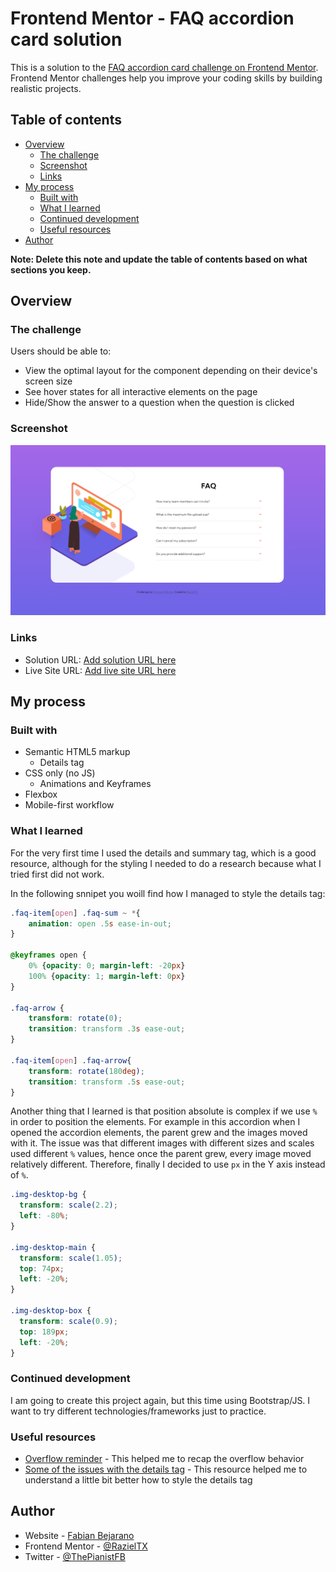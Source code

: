 # Frontend Mentor - FAQ accordion card solution

This is a solution to the [FAQ accordion card challenge on Frontend Mentor](https://www.frontendmentor.io/challenges/faq-accordion-card-XlyjD0Oam). Frontend Mentor challenges help you improve your coding skills by building realistic projects. 

## Table of contents

- [Overview](#overview)
  - [The challenge](#the-challenge)
  - [Screenshot](#screenshot)
  - [Links](#links)
- [My process](#my-process)
  - [Built with](#built-with)
  - [What I learned](#what-i-learned)
  - [Continued development](#continued-development)
  - [Useful resources](#useful-resources)
- [Author](#author)

**Note: Delete this note and update the table of contents based on what sections you keep.**

## Overview

### The challenge

Users should be able to:

- View the optimal layout for the component depending on their device's screen size
- See hover states for all interactive elements on the page
- Hide/Show the answer to a question when the question is clicked

### Screenshot

![Screenshot of the fina result](./screenshot.png)

### Links

- Solution URL: [Add solution URL here](https://github.com/RazielTX/faqaccordion)
- Live Site URL: [Add live site URL here](https://your-live-site-url.com)

## My process

### Built with

- Semantic HTML5 markup
  - Details tag
- CSS only (no JS)
  - Animations and Keyframes
- Flexbox
- Mobile-first workflow

### What I learned

For the very first time I used the details and summary tag, which is a good resource, although for the styling I needed to do a research because what I tried first did not work.

In the following snnipet you woill find how I managed to style the details tag:

```css
.faq-item[open] .faq-sum ~ *{
    animation: open .5s ease-in-out;
}

@keyframes open {
    0% {opacity: 0; margin-left: -20px}
    100% {opacity: 1; margin-left: 0px}
}

.faq-arrow {
    transform: rotate(0);
    transition: transform .3s ease-out;
}

.faq-item[open] .faq-arrow{
    transform: rotate(180deg);
    transition: transform .5s ease-out;
}
```

Another thing that I learned is that position absolute is complex if we use `%` in order to position the elements. For example in this accordion when I opened the accordion elements, the parent grew and the images moved with it. The issue was that different images with different sizes and scales used different `%` values, hence once the parent grew, every image moved relatively different. Therefore, finally I decided to use `px` in the Y axis instead of `%`.

```css
.img-desktop-bg {
  transform: scale(2.2);
  left: -80%;
}

.img-desktop-main {
  transform: scale(1.05);
  top: 74px;
  left: -20%;
}

.img-desktop-box {
  transform: scale(0.9);
  top: 189px;
  left: -20%;
}
```



### Continued development

I am going to create this project again, but this time using Bootstrap/JS. I want to try different technologies/frameworks just to practice.

### Useful resources

- [Overflow reminder](https://developer.mozilla.org/en-US/docs/Learn/CSS/Building_blocks/Overflowing_content) - This helped me to recap the overflow behavior
- [Some of the issues with the details tag](https://css-tricks.com/two-issues-styling-the-details-element-and-how-to-solve-them/) - This resource helped me to understand a little bit better how to style the details tag

## Author

- Website - [Fabian Bejarano](https://github.com/RazielTX)
- Frontend Mentor - [@RazielTX](https://www.frontendmentor.io/profile/RazielTX)
- Twitter - [@ThePianistFB](https://www.twitter.com/ThePianistFB)